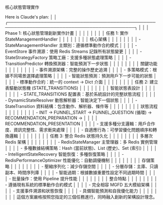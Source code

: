 核心狀態管理實作

Here is Claude's plan:                                                                         │
│ ╭────────────────────────────────────────────────────────────────────────────────────────────╮ │
│ │ Phase 1: 核心狀態管理創新實作計畫                                                          │ │
│ │                                                                                            │ │
│ │ 任務 1: 實作 StateManagementHandler                                                        │ │
│ │                                                                                            │ │
│ │ 核心架構                                                                                   │ │
│ │                                                                                            │ │
│ │ - StateManagementHandler 主類別：遵循標準動作合約模式                                      │ │
│ │ - EventStore 事件溯源：使用 Redis Streams 記錄所有狀態變更                                 │ │
│ │ - StateStrategyFactory 策略工廠：支援多種狀態處理策略                                      │ │
│ │ - TransitionPredictor 轉換預測器：智能預測下一步狀態                                       │ │
│ │                                                                                            │ │
│ │ 關鍵功能                                                                                   │ │
│ │                                                                                            │ │
│ │ - 事件溯源架構：完整的操作歷史追溯                                                         │ │
│ │ - 多策略模式：根據不同場景選擇處理策略                                                     │ │
│ │ - 智能狀態預測：預測用戶下一步可能的狀態                                                   │ │
│ │ - 標準動作合約：統一的 context -> Dict 介面                                                │ │
│ │                                                                                            │ │
│ │ 任務 2: 建立表驅動狀態機 (STATE_TRANSITIONS)                                               │ │
│ │                                                                                            │ │
│ │ 智能狀態表設計                                                                             │ │
│ │                                                                                            │ │
│ │ - STATE_TRANSITIONS 配置表：基於系統設計的完整狀態流程                                     │ │
│ │ - DynamicStateResolver 動態解析器：智能決定下一個狀態                                      │ │
│ │ - StateTransition 資料結構：包含動作、解析器、條件等                                       │ │
│ │                                                                                            │ │
│ │ 狀態流程                                                                                   │ │
│ │                                                                                            │ │
│ │ - INIT → FUNNEL_START → FUNNEL_QUESTION (循環) → RECOMMENDATION_PREPARATION →              │ │
│ │ RECOMMENDATION_PRESENTATION                                                                │ │
│ │ - 支援多種分支邏輯：用戶合作度、資訊完整性、需求衝突處理                                   │ │
│ │ - 自適應行為：可學習優化問題順序和轉換邏輯                                                 │ │
│ │                                                                                            │ │
│ │ 任務 3: 整合 Redis 狀態持久化                                                              │ │
│ │                                                                                            │ │
│ │ 多層次 Redis 架構                                                                          │ │
│ │                                                                                            │ │
│ │ - RedisStateManager 主管理器：多 Redis 實例管理                                            │ │
│ │ - 多種數據結構策略：Hash (當前狀態)、List (歷史)、Set (索引)                               │ │
│ │ - IntelligentStateRecovery 智能恢復：多種恢復策略                                          │ │
│ │ - RedisPerformanceOptimizer 性能優化：自動調優機制                                         │ │
│ │                                                                                            │ │
│ │ 存儲策略                                                                                   │ │
│ │                                                                                            │ │
│ │ - 壓縮序列化：減少存儲空間                                                                 │ │
│ │ - 分層存儲：主庫、只讀副本、時間序列庫                                                     │ │
│ │ - 智能過期：根據數據重要性設定不同過期時間                                                 │ │
│ │ - 批量操作：使用 Pipeline 提升性能                                                         │ │
│ │                                                                                            │ │
│ │ 整合特點                                                                                   │ │
│ │                                                                                            │ │
│ │ - 遵循現有系統的標準動作合約模式                                                           │ │
│ │ - 完全相容 MGFD 五大模組架構                                                               │ │
│ │ - 支援事件溯源和狀態恢復                                                                   │ │
│ │ - 具備智能預測和自我優化能力                                                               │ │
│ │                                                                                            │ │
│ │ 這個方案嚴格按照您指定的三個任務進行，同時融入創新的架構設計理念。 